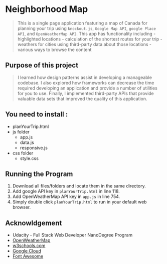 # Neighborhood Map
>This is a single page application featuring a map of Canada for planning your trip using ```knockout.js```, ```Google Map API```, ```google Place API```, and ```OpenWeatherMap API```. This app has functionality including 
    - highlighted locations
    - calculation of the shortest routes for your trip
    - weathers for cities using third-party data about those locations
    - various ways to browse the content




## Purpose of this project
>I learned how design patterns assist in developing a manageable codebase. I also explored how frameworks can decrease the time required developing an application and provide a number of utilities for you to use. Finally, I implemented third-party APIs that provide valuable data sets that improved the quality of this application.


## You need to install : 
- planYourTrip.html
- js folder
    * app.js
    * data.js
    * responsive.js    
- css folder
    * style.css

## Running the Program
1. Download all files/folders and locate them in the same directory.
2. Add google API key in ```planYourTrip.html``` in line 118.
3. Add OpenWeatherMap API key in ```app.js``` in line 754.
4. Simply double click ```planYourTrip.html``` to run in your default web browser.

    
  

## Acknowldgement
- Udacity - Full Stack Web Developer NanoDegree Program
- [OpenWeatherMap](https://openweathermap.org/api)
- [w3schools.com](https://www.w3schools.com/howto/howto_js_todolist.asp)
- [Google Cloud](https://cloud.google.com/maps-platform/)
- [Font Awesome](https://fontawesome.com/icons?d=gallery)

    
